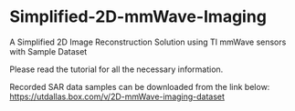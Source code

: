 # Simplified-2D-mmWave-Imaging
A Simplified 2D Image Reconstruction Solution using TI mmWave sensors with Sample Dataset

Please read the tutorial for all the necessary information.

Recorded SAR data samples can be downloaded from the link below: 
https://utdallas.box.com/v/2D-mmWave-imaging-dataset
